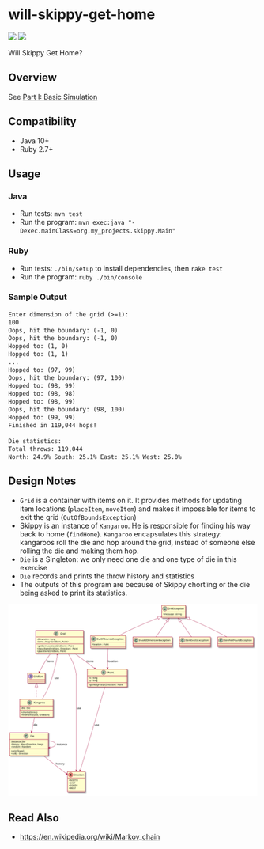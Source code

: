 # will-skippy-get-home

[![](https://github.com/jaaufauvre/will-skippy-get-home/workflows/Java/badge.svg)](https://github.com/jaaufauvre/will-skippy-get-home/actions?query=workflow%3AJava)
[![](https://github.com/jaaufauvre/will-skippy-get-home/workflows/Ruby/badge.svg)](https://github.com/jaaufauvre/will-skippy-get-home/actions?query=workflow%3ARuby)

Will Skippy Get Home? 

## Overview
See [Part I: Basic Simulation](https://csserver.ucd.ie/~meloc/MScASE/resources/skippy.pdf)

## Compatibility
* Java 10+
* Ruby 2.7+

## Usage
### Java
* Run tests: `mvn test`
* Run the program: `mvn exec:java "-Dexec.mainClass=org.my_projects.skippy.Main"`

### Ruby
* Run tests: `./bin/setup` to install dependencies, then `rake test`
* Run the program: `ruby ./bin/console`

### Sample Output
```
Enter dimension of the grid (>=1):
100
Oops, hit the boundary: (-1, 0)
Oops, hit the boundary: (-1, 0)
Hopped to: (1, 0)
Hopped to: (1, 1)
...
Hopped to: (97, 99)
Oops, hit the boundary: (97, 100)
Hopped to: (98, 99)
Hopped to: (98, 98)
Hopped to: (98, 99)
Oops, hit the boundary: (98, 100)
Hopped to: (99, 99)
Finished in 119,044 hops!

Die statistics:
Total throws: 119,044
North: 24.9% South: 25.1% East: 25.1% West: 25.0%
```

## Design Notes
* `Grid` is a container with items on it. It provides methods for updating item locations (`placeItem`, `moveItem`) and makes it impossible for items to exit the grid (`OutOfBoundsException`)
* Skippy is an instance of `Kangaroo`. He is responsible for finding his way back to home (`findHome`). `Kangaroo` encapsulates this strategy: kangaroos roll the die and hop around the grid, instead of someone else rolling the die and making them hop.
* `Die` is a Singleton: we only need one die and one type of die in this exercise
* `Die` records and prints the throw history and statistics
* The outputs of this program are because of Skippy chortling or the die being asked to print its statistics.

[![](./uml/skippy-plantuml.svg)](./uml/skippy-plantuml.svg)

## Read Also
* https://en.wikipedia.org/wiki/Markov_chain
